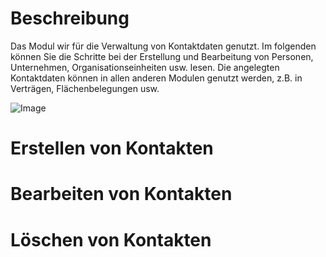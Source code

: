 <!-- TITLE: Modul "Kontakte" -->
<!-- SUBTITLE: Modul für die Verwaltung von Personen, Unternahmen, Gemenschaften, Organisationsstrukturen usw.-->

# Beschreibung
Das Modul wir für die Verwaltung von Kontaktdaten genutzt. Im folgenden können Sie die Schritte bei der Erstellung und Bearbeitung von Personen, Unternehmen, Organisationseinheiten usw. lesen. Die angelegten Kontaktdaten können in allen anderen Modulen genutzt werden, z.B. in Verträgen, Flächenbelegungen usw. 

![Image](/Modul_Kontakte.jpeg)
# Erstellen von Kontakten
# Bearbeiten von Kontakten
# Löschen von Kontakten